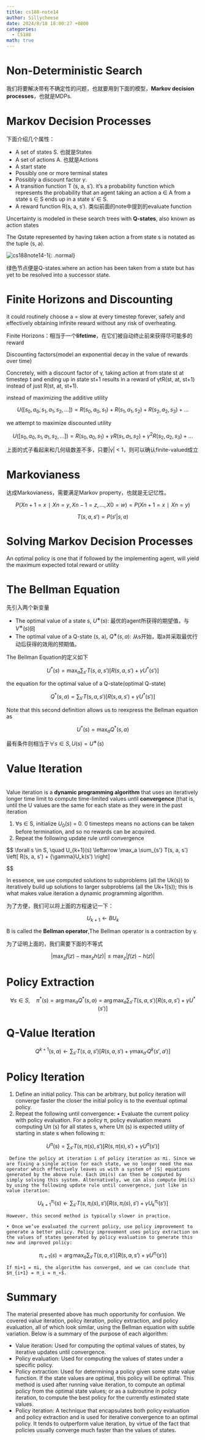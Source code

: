 ```yaml
---
title: cs188-note14
author: Sillycheese
date: 2024/8/18 18:00:27 +0800
categories:
  - CS188
math: true
---
```


# Non-Deterministic Search

我们将要解决带有不确定性的问题，也就要用到下面的模型，**Markov decision processes**，也就是MDPs.

# Markov Decision Processes

下面介绍几个属性：

- A set of states S. 也就是States
- A set of actions A. 也就是Actions
- A start state
- Possibly one or more terminal states
- Possibly a discount factor $γ$.
- A transition function T (s, a, s′). it’s a probability function which represents the probability that an agent taking an action a ∈ A from a state s ∈ S ends up in a state s′ ∈ S.
- A reward function R(s, a, s′). 类似前面的note中提到的evaluate function

Uncertainty is modeled in these search trees with **Q-states**, also known as action states

The Qstate represented by having taken action a from state s is notated as the tuple (s, a).

![cs188note14-1](https://cdn.jsdelivr.net/gh/Si11ycheese/MyGallery@master/img/cs188note14-1.png){: .normal}

绿色节点便是Q-states.where an action has been taken from a state but has yet to be resolved into a successor state.

# Finite Horizons and Discounting

it could routinely choose a = slow at every timestep forever, safely and effectively obtaining infinite reward without any risk of overheating.

Finite Horizons：相当于一个**lifetime**，在它们被自动终止前来获得尽可能多的reward

Discounting factors(model an exponential decay in the value of rewards over time)

Concretely, with a discount factor of γ, taking action at from state st at timestep t and ending up in state st+1 results in a reward of γtR(st, at, st+1) instead of just R(st, at, st+1).

instead of maximizing the additive utility

$$
U([s_0, a_0, s_1, a_1, s_2, \ldots]) = R(s_0, a_0, s_1) + R(s_1, a_1, s_2) + R(s_2, a_2, s_3) + \ldots
$$

we attempt to maximize discounted utility

$$
U([s_0, a_0, s_1, a_1, s_2, \ldots]) = R(s_0, a_0, s_1) + \gamma R(s_1, a_1, s_2) + \gamma^2 R(s_2, a_2, s_3) + \ldots
$$

上面的式子看起来和几何级数差不多，只要|γ| < 1，则可以确认finite-valued成立

# Markovianess

达成Markovianess，需要满足Markov property，也就是无记忆性。

$$
P(Xn+1​=x∣Xn​=y,Xn−1​=z,…,X0​=w)=P(Xn+1​=x∣Xn​=y)
$$

$$
T (s, a, s′) = P(s′|s, a)
$$

# Solving Markov Decision Processes

An optimal policy is one that if followed by the implementing agent, will yield the maximum expected total reward or utility

# The Bellman Equation

先引入两个新变量

- The optimal value of a state s, $U^∗(s)$: 最优的agent所获得的期望值，与$V^∗(s)$同
- The optimal value of a Q-state (s, a), $Q^∗(s, a)$: 从s开始，取a并采取最优行动后获得的效用的预期值。

The Bellman Equation的定义如下

$$
U^*(s) = \max_a \sum_{s'} T(s, a, s') \left[ R(s, a, s') + \gamma U^*(s') \right]
$$

the equation for the optimal value of a Q-state(optimal Q-state)

$$
Q^*(s, a) = \sum_{s'} T(s, a, s') \left[ R(s, a, s') + \gamma U^*(s') \right]
$$

Note that this second definition allows us to reexpress the Bellman equation as

$$
U^*(s) = \max_a Q^*(s, a)
$$

最有条件则相当于$∀s ∈ S, U(s) = U^∗(s)$

# Value Iteration
\
Value iteration is a **dynamic programming algorithm** that uses an iteratively longer time limit to compute time-limited values until **convergence** (that is, until the U values are the same for each state as they were in the past iteration

1. ∀s ∈ S, initialize $U_0(s)$ = 0. 0 timesteps means no actions can be taken before termination, and so no rewards can be acquired.
2. Repeat the following update rule until convergence

$$
\forall s \in S, \quad U_{k+1}(s) \leftarrow \max_a \sum_{s'} T(s, a, s') \left[ R(s, a, s') + {\gamma}U_k(s') \right]

$$


In essence, we use computed solutions to subproblems (all the Uk(s)) to iteratively build up solutions to larger subproblems (all the Uk+1(s)); this is what makes value iteration a dynamic programming algorithm.

为了方便，我们可以将上面的方程速记一下：

$$
U_{k+1} ← BU_k
$$

B is called the **Bellman operator**,The Bellman operator is a contraction by γ.

为了证明上面的，我们需要下面的不等式

$$
\left| \max_z f(z) - \max_z h(z) \right| \leq \max_z \left| f(z) - h(z) \right|
$$

# Policy Extraction

$$
\forall s \in S, \quad \pi^*(s) = \arg\max_a Q^*(s, a) = \arg\max_a \sum_{s'} T(s, a, s') \left[ R(s, a, s') + \gamma U^*(s') \right]
$$

# Q-Value Iteration

$$
Q^{k+1}(s, a) \leftarrow \sum_{s'} T(s, a, s') \left[ R(s, a, s') + \gamma \max_{a'} Q^k(s', a') \right]
$$

# Policy Iteration

1. Define an initial policy. This can be arbitrary, but policy iteration will converge faster the closer the initial policy is to the eventual optimal policy.
2. Repeat the following until convergence: 
	• Evaluate the current policy with policy evaluation. For a policy π, policy evaluation means computing Uπ (s) for all states s, where Uπ (s) is expected utility of starting in state s when following π:

$$
U^\pi(s) = \sum_{s'} T(s, \pi(s), s') \left[ R(s, \pi(s), s') + \gamma U^\pi(s') \right]
$$

	 Define the policy at iteration i of policy iteration as πi. Since we are fixing a single action for each state, we no longer need the max operator which effectively leaves us with a system of |S| equations generated by the above rule. Each Uπi(s) can then be computed by simply solving this system. Alternatively, we can also compute Uπi(s) by using the following update rule until convergence, just like in value iteration:

$$
U^{\pi_i}_{k+1}(s) \leftarrow \sum_{s'} T(s, \pi_i(s), s') \left[ R(s, \pi_i(s), s') + \gamma U^{\pi_i}_k(s') \right]
$$

	However, this second method is typically slower in practice.

	• Once we’ve evaluated the current policy, use policy improvement to generate a better policy. Policy improvement uses policy extraction on the values of states generated by policy evaluation to generate this new and improved policy:

$$
\pi_{i+1}(s) = \arg\max_a \sum_{s'} T(s, a, s') \left[ R(s, a, s') + \gamma U^{\pi_i}(s') \right]
$$

	If πi+1 = πi, the algorithm has converged, and we can conclude that $π_{i+1} = π_i = π_∗$.

# Summary

The material presented above has much opportunity for confusion. We covered value iteration, policy iteration, policy extraction, and policy evaluation, all of which look similar, using the Bellman equation with subtle variation. Below is a summary of the purpose of each algorithm: 
- Value iteration: Used for computing the optimal values of states, by iterative updates until convergence. 
- Policy evaluation: Used for computing the values of states under a specific policy. 
- Policy extraction: Used for determining a policy given some state value function. If the state values are optimal, this policy will be optimal. This method is used after running value iteration, to compute an optimal policy from the optimal state values; or as a subroutine in policy iteration, to compute the best policy for the currently estimated state values.
- Policy iteration: A technique that encapsulates both policy evaluation and policy extraction and is used for iterative convergence to an optimal policy. It tends to outperform value iteration, by virtue of the fact that policies usually converge much faster than the values of states.

















